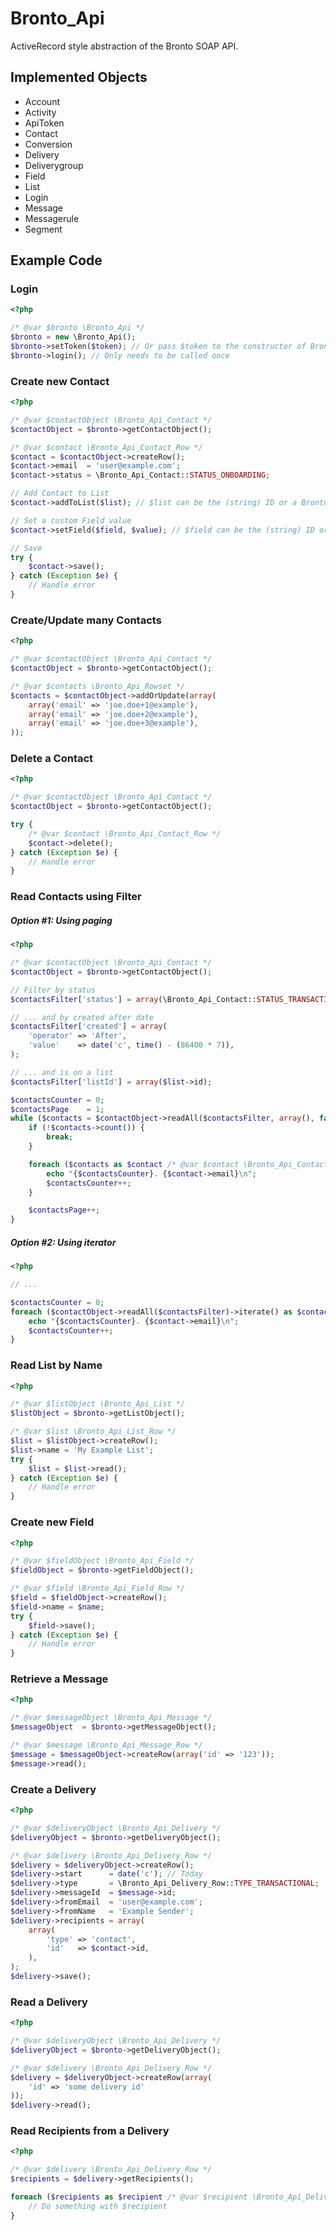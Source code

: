# Bronto_Api

ActiveRecord style abstraction of the Bronto SOAP API.

## Implemented Objects

 * Account
 * Activity
 * ApiToken
 * Contact
 * Conversion
 * Delivery
 * Deliverygroup
 * Field
 * List
 * Login
 * Message
 * Messagerule
 * Segment

## Example Code

### Login

```php
<?php

/* @var $bronto \Bronto_Api */
$bronto = new \Bronto_Api();
$bronto->setToken($token); // Or pass $token to the constructor of Bronto_Api
$bronto->login(); // Only needs to be called once
```

### Create new Contact

```php
<?php

/* @var $contactObject \Bronto_Api_Contact */
$contactObject = $bronto->getContactObject();

/* @var $contact \Bronto_Api_Contact_Row */
$contact = $contactObject->createRow();
$contact->email  = 'user@example.com';
$contact->status = \Bronto_Api_Contact::STATUS_ONBOARDING;

// Add Contact to List
$contact->addToList($list); // $list can be the (string) ID or a Bronto_Api_List instance

// Set a custom Field value
$contact->setField($field, $value); // $field can be the (string) ID or a Bronto_Api_Field instance

// Save
try {
    $contact->save();
} catch (Exception $e) {
    // Handle error
}
```

### Create/Update many Contacts

```php
<?php

/* @var $contactObject \Bronto_Api_Contact */
$contactObject = $bronto->getContactObject();

/* @var $contacts \Bronto_Api_Rowset */
$contacts = $contactObject->addOrUpdate(array(
    array('email' => 'joe.doe+1@example'),
    array('email' => 'joe.doe+2@example'),
    array('email' => 'joe.doe+3@example'),
));

```

### Delete a Contact

```php
<?php

/* @var $contactObject \Bronto_Api_Contact */
$contactObject = $bronto->getContactObject();

try {
    /* @var $contact \Bronto_Api_Contact_Row */
    $contact->delete();
} catch (Exception $e) {
    // Handle error
}
```

### Read Contacts using Filter

##### Option #1: Using paging

```php
<?php

/* @var $contactObject \Bronto_Api_Contact */
$contactObject = $bronto->getContactObject();

// Filter by status
$contactsFilter['status'] = array(\Bronto_Api_Contact::STATUS_TRANSACTIONAL);

// ... and by created after date
$contactsFilter['created'] = array(
    'operator' => 'After',
    'value'    => date('c', time() - (86400 * 7)),
);

// ... and is on a list
$contactsFilter['listId'] = array($list->id);

$contactsCounter = 0;
$contactsPage    = 1;
while ($contacts = $contactObject->readAll($contactsFilter, array(), false, $contactsPage)) {
    if (!$contacts->count()) {
        break;
    }

    foreach ($contacts as $contact /* @var $contact \Bronto_Api_Contact_Row */) {
        echo "{$contactsCounter}. {$contact->email}\n";
        $contactsCounter++;
    }

    $contactsPage++;
}
```

##### Option #2: Using iterator

```php
<?php

// ...

$contactsCounter = 0;
foreach ($contactObject->readAll($contactsFilter)->iterate() as $contact /* @var $contact \Bronto_Api_Contact_Row */) {
    echo "{$contactsCounter}. {$contact->email}\n";
    $contactsCounter++;
}
```

### Read List by Name

```php
<?php

/* @var $listObject \Bronto_Api_List */
$listObject = $bronto->getListObject();

/* @var $list \Bronto_Api_List_Row */
$list = $listObject->createRow();
$list->name = 'My Example List';
try {
    $list = $list->read();
} catch (Exception $e) {
    // Handle error
}
```

### Create new Field

```php
<?php

/* @var $fieldObject \Bronto_Api_Field */
$fieldObject = $bronto->getFieldObject();

/* @var $field \Bronto_Api_Field_Row */
$field = $fieldObject->createRow();
$field->name = $name;
try {
    $field->save();
} catch (Exception $e) {
    // Handle error
}
```

### Retrieve a Message

```php
<?php

/* @var $messageObject \Bronto_Api_Message */
$messageObject  = $bronto->getMessageObject();

/* @var $message \Bronto_Api_Message_Row */
$message = $messageObject->createRow(array('id' => '123'));
$message->read();
```

### Create a Delivery

```php
<?php

/* @var $deliveryObject \Bronto_Api_Delivery */
$deliveryObject = $bronto->getDeliveryObject();

/* @var $delivery \Bronto_Api_Delivery_Row */
$delivery = $deliveryObject->createRow();
$delivery->start      = date('c'); // Today
$delivery->type       = \Bronto_Api_Delivery_Row::TYPE_TRANSACTIONAL;
$delivery->messageId  = $message->id;
$delivery->fromEmail  = 'user@example.com';
$delivery->fromName   = 'Example Sender';
$delivery->recipients = array(
    array(
        'type' => 'contact',
        'id'   => $contact->id,
    ),
);
$delivery->save();
```

### Read a Delivery

```php
<?php

/* @var $deliveryObject \Bronto_Api_Delivery */
$deliveryObject = $bronto->getDeliveryObject();

/* @var $delivery \Bronto_Api_Delivery_Row */
$delivery = $deliveryObject->createRow(array(
    'id' => 'some delivery id'
));
$delivery->read();
```

### Read Recipients from a Delivery

```php
<?php

/* @var $delivery \Bronto_Api_Delivery_Row */
$recipients = $delivery->getRecipients();

foreach ($recipients as $recipient /* @var $recipient \Bronto_Api_Delivery_Recipient */) {
    // Do something with $recipient
}
```